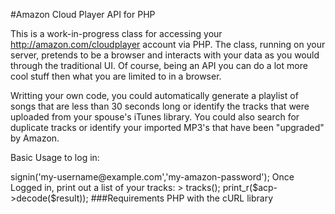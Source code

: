 #Amazon Cloud Player API for PHP

This is a work-in-progress class for accessing your http://amazon.com/cloudplayer account via PHP.  The class, running on your server, pretends to be a browser and interacts with your data as you would through the traditional UI.  Of course, being an API you can do a lot more cool stuff then what you are limited to in a browser.

Writting your own code, you could automatically generate a playlist of songs that are less than 30 seconds long or identify the tracks that were uploaded from your spouse's iTunes library.  You could also search for duplicate tracks or identify your imported MP3's that have been "upgraded" by Amazon.

Basic Usage to log in:
>
  <?php  
  session_start();  
  include_once 'acpapi.php';  
  $acp = new acp_api;  
  $acp->signin('my-username@example.com','my-amazon-password');  

Once Logged in, print out a list of your tracks:
>
  <?php  
  session_start();  
  include_once 'acpapi.php';  
  $acp = new acp_api;  
  $result = $acp->tracks();  
  print_r($acp->decode($result));  

###Requirements
PHP with the cURL library
